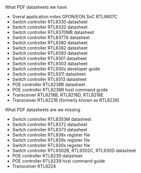 What PDF datasheets we have

- Sveral application notes GPON/EON SoC RTL9607C 
- Switch controller RTL8330 datasheet
- Switch controller RTL8332 datasheet
- Switch controller RTL8370MB datasheet
- Switch controller RTL83776 datasheet
- Switch controller RTL8380 datasheet
- Switch controller RTL8382 datasheet
- Switch controller RTL8393 datasheet
- Switch controller RTL9301 datasheet
- Switch controller RTL9303 datasheet
- Switch controller RTL930x developer guide 
- Switch controller RTL9311 datasheet 
- Switch controller RTL9313 datasheet
- POE controller RTL8238B datasheet
- POE controller RTL8238B host command guide
- Transceiver RTL8218B, RTL8218D, RTL8218E
- Transceiver RTL8221B (formerly known as RTL8226)

What PDF datasheets are we missing

- Switch controller RTL8353M datasheet
- Switch controller RTL8372 datasheet
- Switch controller RTL8373 datasheet
- Switch controller RTL838x register file
- Switch controller RTL839x register file
- Switch controller RTL930x register file
- Switch controller RTL9302B, RTL9302C, RTL930D datasheet
- POE controller RTL8239 datasheet
- POE controller RTL8239 host command guide
- Transceiver RTL8224 
